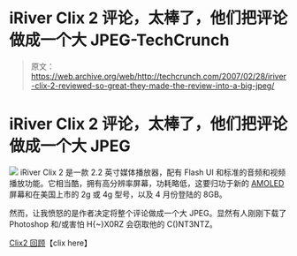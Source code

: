 # iRiver Clix 2 评论，太棒了，他们把评论做成一个大 JPEG-TechCrunch

> 原文：<https://web.archive.org/web/http://techcrunch.com/2007/02/28/iriver-clix-2-reviewed-so-great-they-made-the-review-into-a-big-jpeg/>

# iRiver Clix 2 评论，太棒了，他们把评论做成一个大 JPEG

![](img/4cfd447742062c5230990e357d8be690.png)
iRiver Clix 2 是一款 2.2 英寸媒体播放器，配有 Flash UI 和标准的音频和视频播放功能。它相当酷，拥有高分辨率屏幕，功耗略低，这要归功于新的 [AMOLED](https://web.archive.org/web/20210307130830/http://amoled.samsungsdi.com/) 屏幕和在美国上市的 2g 或 4g 型号，以及 4 月份登陆的 8GB。

然而，让我愤怒的是作者决定将整个评论做成一个大 JPEG。显然有人刚刚下载了 Photoshop 和/或害怕 H{~}X0RZ 会窃取他的 C()NT3NTZ。

[Clix2 回顾](https://web.archive.org/web/20210307130830/http://www.clixhere.net/blogicles/showentry.php?e=10)【clix here】